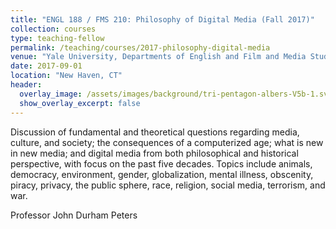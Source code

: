 ```yaml
---
title: "ENGL 188 / FMS 210: Philosophy of Digital Media (Fall 2017)"
collection: courses
type: teaching-fellow
permalink: /teaching/courses/2017-philosophy-digital-media
venue: "Yale University, Departments of English and Film and Media Studies"
date: 2017-09-01
location: "New Haven, CT"
header:
  overlay_image: /assets/images/background/tri-pentagon-albers-V5b-1.svg
  show_overlay_excerpt: false
---
```


Discussion of fundamental and theoretical questions regarding media, culture, and society; the consequences of a computerized age; what is new in new media; and digital media from both philosophical and historical perspective, with focus on the past five decades. Topics include animals, democracy, environment, gender, globalization, mental illness, obscenity, piracy, privacy, the public sphere, race, religion, social media, terrorism, and war.

Professor John Durham Peters